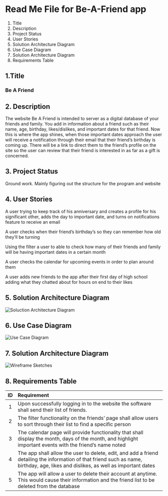 # Read Me File for Be-A-Friend app

1. Title
2. Description
3. Project Status
4. User Stories
5. Solution Architecture Diagram
6. Use Case Diagram
7. Solution Architecture Diagram
8. Requirements Table






## 1.Title
### Be A Friend


## 2. Description
 The website Be A Friend is intended to server as a digital database of your friends and family. You add in information about a friend such as their name, age, birthday, likes/dislikes, and important dates for that friend. Now this is where the app shines, when those important dates approach the user will receive a notification through their email that their friend’s birthday is coming up. There will be a link to direct them to the friend’s profile on the site so the user can review that their friend is interested in as far as a gift is concerned. 


## 3. Project Status
Ground work. Mainly figuring out the structure for the program and website  


## 4. User Stories
A user trying to keep track of his anniversary and creates a profile for his significant other, adds the day to important date, and turns on notifications feature to receive an email  

A user checks when their friend’s birthday’s so they can remember how old they’ll be turning 

Using the filter a user to able to check how many of their friends and family will be having important dates in a certain month 

A user checks the calendar for upcoming events in order to plan around them 

A user adds new friends to the app after their first day of high school adding what they chatted about for hours on end to their likes 


## 5. Solution Architecture Diagram
![Soluction Architecture Diagram](https://user-images.githubusercontent.com/98199592/216828947-c07a89b9-762d-4b56-ada8-a4bbcb2afb8f.png)


## 6. Use Case Diagram
![Use Case Diagram](https://user-images.githubusercontent.com/98199592/216828953-50221609-6002-4d30-8f6a-3e8bc5aef038.png)


## 7. Solution Architecture Diagram
![Wireframe Sketches](https://user-images.githubusercontent.com/98199592/216829543-fda03a5b-a3a2-4dce-9cf4-cb615b764d63.jpg)


## 8. Requirements Table
| ID        | Requirement           |
| :-------------: | :-------------|
| 1 | Upon successfully logging in to the website the software shall send their list of friends.  |
| 2 | The filter functionality on the friends’ page shall allow users to sort through their list to find a specific person  |
| 3 | The calendar page will provide functionality that shall display the month, days of the month, and highlight important events with the friend’s name noted  |
| 4 | The app shall allow the user to delete, edit, and add a friend detailing the information of that friend such as name, birthday, age, likes and dislikes, as well as important dates |
| 5 | The app will allow a user to delete their account at anytime. This would cause their information and the friend list to be deleted from the database |
